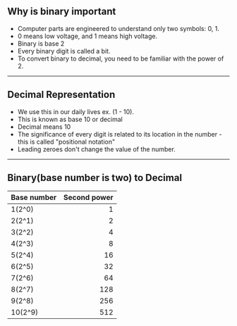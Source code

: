 ## Why is binary important
- Computer parts are engineered to understand only two symbols: 0, 1.
- 0 means low voltage, and 1 means high voltage.
- Binary is base 2
- Every binary digit is called a bit.
- To convert binary to decimal, you need to be familiar with the power of 2.
---

## Decimal Representation
- We use this in our daily lives ex. (1 - 10).
- This is known as base 10 or decimal
- Decimal means 10
- The significance of every digit is related to its location in the number - this  is called "positional notation"
- Leading zeroes don't change the value of the number.
---

## Binary(base number is two) to Decimal
| Base number | Second power      |
| ------------|------------------:|
| 1(2^0)      | 1                 |
| 2(2^1)      | 2                 |
| 3(2^2)      | 4                 |
| 4(2^3)      | 8                 |
| 5(2^4)      | 16                |
| 6(2^5)      | 32                |
| 7(2^6)      | 64                |
| 8(2^7)      | 128               |
| 9(2^8)      | 256               |
| 10(2^9)     | 512               |
